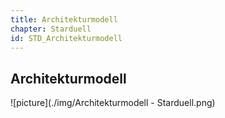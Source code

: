 ```yaml
---
title: Architekturmodell
chapter: Starduell
id: STD_Architekturmodell
---
```


## Architekturmodell
![picture](./img/Architekturmodell - Starduell.png)
